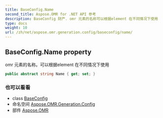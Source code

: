 ```yaml
---
title: BaseConfig.Name
second_title: Aspose.OMR for .NET API 参考
description: BaseConfig 财产. omr 元素的名称可以根据element 在不同情况下使用
type: docs
weight: 10
url: /zh/net/aspose.omr.generation.config/baseconfig/name/
---
```

## BaseConfig.Name property

omr 元素的名称。可以根据element 在不同情况下使用

```csharp
public abstract string Name { get; set; }
```

### 也可以看看

* class [BaseConfig](../)
* 命名空间 [Aspose.OMR.Generation.Config](../../baseconfig/)
* 部件 [Aspose.OMR](../../../)


